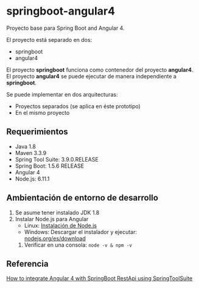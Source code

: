 # springboot-angular4
Proyecto base para Spring Boot and Angular 4.

El proyecto está separado en dos:
* springboot
* angular4

El proyecto **springboot** funciona como contenedor del proyecto **angular4**.
El proyecto **angular4** se puede ejecutar de manera independiente a **springboot**.

Se puede implementar en dos arquitecturas:
* Proyectos separados (se aplica en éste prototipo)
* En el mismo proyecto

## Requerimientos
* Java 1.8
* Maven 3.3.9
* Spring Tool Suite: 3.9.0.RELEASE
* Spring Boot: 1.5.6 RELEASE
* Angular 4
* Node.js: 6.11.1

## Ambientación de entorno de desarrollo
1. Se asume tener instalado JDK 1.8
1. Instalar Node.js para Angular
   * Linux: [Instalación de Node.js](https://www.digitalocean.com/community/tutorials/how-to-install-node-js-on-ubuntu-16-04)
   * Windows: Descargar el instalador y ejecutar: [nodejs.org/es/download](https://nodejs.org/es/download/)
   1. Verificar en una consola: `node -v & npm -v`

## Referencia
[How to integrate Angular 4 with SpringBoot RestApi using SpringToolSuite](http://javasampleapproach.com/java-integration/integrate-angular-4-springboot-web-app-springtoolsuite)


